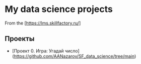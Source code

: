 # My data science projects
From the [https://lms.skillfactory.ru/]

## Проекты

* [Проект 0. Игра: Угадай число] (https://github.com/AANazarov/SF_data_science/tree/main)

